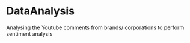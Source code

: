 # DataAnalysis
Analysing the Youtube comments from brands/ corporations to perform sentiment analysis
